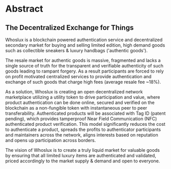 # Abstract

## The Decentralized Exchange for Things

Whoslux is a blockchain powered authentication service and decentralized secondary market for buying and selling limited edition, high demand goods such as collectible sneakers & luxury handbags ('authentic goods').

The resale market for authentic goods is massive, fragmented and lacks a single source of truth for the transparent and verifiable authenticity of such goods leading to rampant forgery. As a result participants are forced to rely on profit motivated centralized services to provide authentication and exchange of such goods that charge high fees (average resale fee ~18%).

As a solution, Whoslux is creating an open decentralized network marketplace utilizing a utility token to drive participation and value, where product authentication can be done online, secured and verified on the blockchain as a non-fungible token with instantaneous peer to peer transferability. Authenticated products will be associated with Tag ID (patent pending), which provides tamperproof Near Field Communication (NFC) authenticated product verification. This model significantly reduces the cost to authenticate a product, spreads the profits to authenticator participants and maintainers across the network, aligns interests based on reputation and opens up participation across borders.

The vision of Whoslux is to create a truly liquid market for valuable goods by ensuring that all limited luxury items are authenticated and validated, priced accordingly to the market supply & demand and open to everyone.
